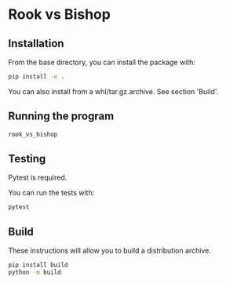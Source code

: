 # Rook vs Bishop

## Installation
From the base directory, you can install the package with:

```bash
pip install -e .
```

You can also install from a whl/tar.gz.archive. See section 'Build'.

## Running the program

```bash
rook_vs_bishop
```

## Testing
Pytest is required.

You can run the tests with:

```bash
pytest
```

## Build
These instructions will allow you to build a distribution archive.

```bash
pip install build
python -m build
```

